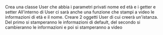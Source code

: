 Crea una classe User che abbia i parametri privati nome ed età e i getter e setter
All'interno di User ci sarà anche una funzione che stampi a video le informazioni di età e il nome.
Creare 2 oggetti User di cui creerà un'istanza.
Del primo si stamperanno le informazioni di default, del secondo si cambieranno le informazioni e poi si stamperanno a video
